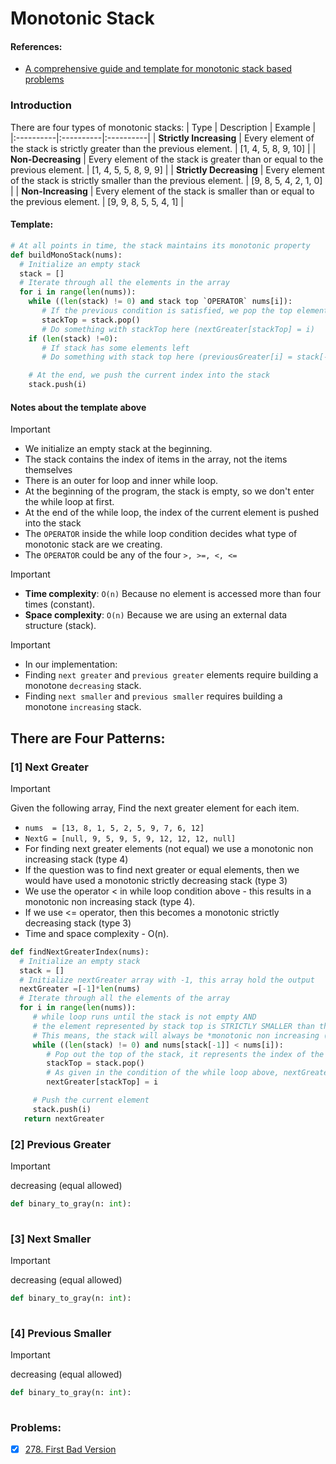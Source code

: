 # Monotonic Stack

#### References:
- [A comprehensive guide and template for monotonic stack based problems](https://leetcode.com/discuss/study-guide/2347639/A-comprehensive-guide-and-template-for-monotonic-stack-based-problems)

### Introduction
There are four types of monotonic stacks:
| Type  | Description |  Example |
|:----------|:----------|:----------|
| **Strictly Increasing**  | Every element of the stack is strictly greater than the previous element.     | [1, 4, 5, 8, 9, 10]    |
| **Non-Decreasing**       | Every element of the stack is greater than or equal to the previous element.  | [1, 4, 5, 5, 8, 9, 9]  |
| **Strictly Decreasing**  | Every element of the stack is strictly smaller than the previous element.     | [9, 8, 5, 4, 2, 1, 0]  |
| **Non-Increasing**       | Every element of the stack is smaller than or equal to the previous element.  | [9, 9, 8, 5, 5, 4, 1]  |

 #### Template:
 ```python
 # At all points in time, the stack maintains its monotonic property
 def buildMonoStack(nums):
   # Initialize an empty stack
   stack = []
   # Iterate through all the elements in the array
   for i in range(len(nums)):
     while ((len(stack) != 0) and stack top `OPERATOR` nums[i]):
        # If the previous condition is satisfied, we pop the top element
        stackTop = stack.pop()
        # Do something with stackTop here (nextGreater[stackTop] = i)
     if (len(stack) !=0):
        # If stack has some elements left
        # Do something with stack top here (previousGreater[i] = stack[-1])

     # At the end, we push the current index into the stack
     stack.push(i)    
 ```
 #### Notes about the template above
 > [!IMPORTANT]
 > - We initialize an empty stack at the beginning.
 > - The stack contains the index of items in the array, not the items themselves
 > - There is an outer for loop and inner while loop.
 > - At the beginning of the program, the stack is empty, so we don't enter the while loop at first. 
 > - At the end of the while loop, the index of the current element is pushed into the stack
 > - The `OPERATOR` inside the while loop condition decides what type of monotonic stack are we creating.
 > - The `OPERATOR` could be any of the four `>, >=, <, <=`
 
 > [!IMPORTANT]
 > - **Time complexity**:  `O(n)` Because no element is accessed more than four times (constant). 
 > - **Space complexity**: `O(n)` Because we are using an external data structure (stack).
 
 > [!IMPORTANT]
 > - In our implementation:
 >  -  Finding `next greater` and `previous greater` elements require building a monotone `decreasing` stack.
 >  -  Finding `next smaller` and `previous smaller` requires building a monotone `increasing` stack.
 
 ## There are Four Patterns:
  ### [1] Next Greater
  > [!IMPORTANT]
  > Given the following array, Find the next greater element for each item.
  > - `nums  = [13, 8, 1, 5, 2, 5, 9, 7, 6, 12]`
  > - `NextG = [null, 9, 5, 9, 5, 9, 12, 12, 12, null]`
  > - For finding next greater elements (not equal) we use a monotonic non increasing stack (type 4)
  > - If the question was to find next greater or equal elements, then we would have used a monotonic strictly decreasing stack (type 3)
  > - We use the operator < in while loop condition above - this results in a monotonic non increasing stack (type 4).
  > - If we use <= operator, then this becomes a monotonic strictly decreasing stack (type 3)
  > - Time and space complexity - O(n).
   
 ```python
 def findNextGreaterIndex(nums):
   # Initialize an empty stack
   stack = []
   # Initialize nextGreater array with -1, this array hold the output
   nextGreater =[-1]*len(nums)
   # Iterate through all the elements of the array
   for i in range(len(nums)):
      # while loop runs until the stack is not empty AND
      # the element represented by stack top is STRICTLY SMALLER than the current element
      # This means, the stack will always be *monotonic non increasing (type 4)*
      while ((len(stack) != 0) and nums[stack[-1]] < nums[i]):
         # Pop out the top of the stack, it represents the index of the item
         stackTop = stack.pop()
         # As given in the condition of the while loop above, nextGreater element of stackTop is the element at index i
         nextGreater[stackTop] = i
 
      # Push the current element
      stack.push(i)
    return nextGreater
 ```



  ### [2] Previous Greater	
  > [!IMPORTANT]
  >  decreasing (equal allowed)	
    
 ```python
 def binary_to_gray(n: int):      
  
 ```

  ### [3] Next Smaller	
  > [!IMPORTANT]
  >  decreasing (equal allowed)	
    
 ```python
 def binary_to_gray(n: int):      
  
 ```

  ### [4] Previous Smaller	
  > [!IMPORTANT]
  >  decreasing (equal allowed)	
    
 ```python
 def binary_to_gray(n: int):      
  
 ```

### Problems: 
- [x] [278. First Bad Version](https://leetcode.com/problems/first-bad-version/description/) 
